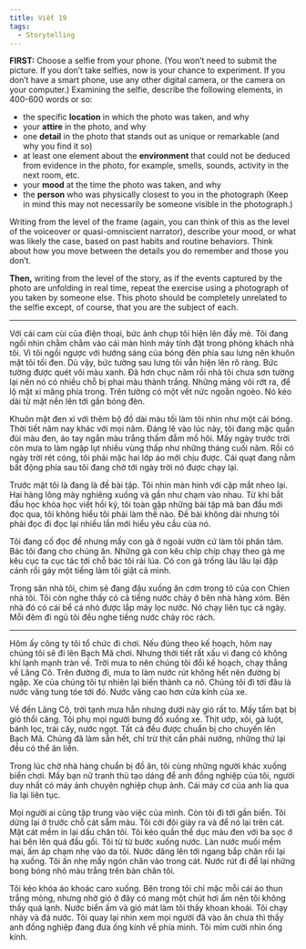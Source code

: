 ```yaml
---
title: Viết 19
tags:
  - Storytelling
---
```


**FIRST:** Choose a selfie from your phone. (You won’t need to submit the picture. If you don’t take selfies, now is your chance to experiment. If you don’t have a smart phone, use any other digital camera, or the camera on your computer.) Examining the selfie, describe the following elements, in 400-600 words or so:

- the specific **location** in which the photo was taken, and why
- your **attire** in the photo, and why
- one **detail** in the photo that stands out as unique or remarkable (and why you find it so)
- at least one element about the **environment** that could not be deduced from evidence in the photo, for example, smells, sounds, activity in the next room, etc.
- your **mood** at the time the photo was taken, and why
- the **person** who was physically closest to you in the photograph (Keep in mind this may not necessarily be someone visible in the photograph.)

Writing from the level of the frame (again, you can think of this as the level of the voiceover or quasi-omniscient narrator), describe your mood, or what was likely the case, based on past habits and routine behaviors. Think about how you move between the details you do remember and those you don’t.

**Then,** writing from the level of the story, as if the events captured by the photo are unfolding in real time, repeat the exercise using a photograph of you taken by someone else. This photo should be completely unrelated to the selfie except, of course, that you are the subject of each.

---

Với cái cam cùi của điện thoại, bức ảnh chụp tôi hiện lên đầy mè. Tôi đang ngồi nhìn chằm chằm vào cái màn hình máy tính đặt trong phòng khách nhà tôi. Vì tôi ngồi ngược với hướng sáng của bóng đèn phía sau lưng nên khuôn mặt tôi tối đen. Dù vậy, bức tường sau lưng tôi vẫn hiện lên rõ ràng. Bức tường được quét vôi màu xanh. Đã hơn chục năm rồi nhà tôi chưa sơn tường lại nên nó có nhiều chỗ bị phai màu thành trắng. Những mảng vôi rớt ra, để lộ mặt xi măng phía trong. Trên tường có một vết nức ngoằn ngoèo. Nó kéo dài từ mặt nền lên tới gần bóng đèn.

Khuôn mặt đen xì với thêm bộ đồ dài màu tối làm tôi nhìn như một cái bóng. Thời tiết năm nay khác với mọi năm. Đáng lẽ vào lúc này, tôi đang mặc quần đùi màu đen, áo tay ngắn màu trắng thấm đẫm mồ hôi. Mấy ngày trước trời còn mưa to làm ngập lụt nhiều vùng thấp như những tháng cuối năm. Rồi có ngày trời rét cóng, tôi phải mặc hai lớp áo mới chịu được. Cái quạt đang nằm bất động phía sau tôi đang chờ tới ngày trời nó được chạy lại.

Trước mặt tôi là đang là đề bài tập. Tôi nhìn màn hình với cặp mắt nheo lại. Hai hàng lông mày nghiêng xuống và gần như chạm vào nhau. Từ khi bắt đầu học khóa học viết hồi ký, tôi toàn gặp những bài tập mà ban đầu mới đọc qua, tôi không hiểu tôi phải làm thế nào. Đề bài không dài nhưng tôi phải đọc đi đọc lại nhiều lần mới hiểu yêu cầu của nó.

Tôi đang cố đọc đề nhưng mấy con gà ở ngoài vườn cứ làm tôi phân tâm. Bác tôi đang cho chúng ăn. Những gà con kêu chíp chíp chạy theo gà mẹ kêu cục ta cục tác tới chỗ bác tôi rải lúa. Có con gà trống lâu lâu lại đập cánh rồi gáy một tiếng làm tôi giật cả mình.

Trong sân nhà tôi, chim sẻ đang đậu xuống ăn cơm trong tô của con Chien nhà tôi. Tôi còn nghe thấy có cả tiếng nước chảy ở bên nhà hàng xóm. Bên nhà đó có cái bể cá nhỏ được lắp máy lọc nước. Nó chạy liên tục cả ngày. Mỗi đêm đi ngủ tôi đều nghe tiếng nước chảy róc rách.

---

Hôm ấy công ty tôi tổ chức đi chơi. Nếu đúng theo kế hoạch, hôm nay chúng tôi sẽ đi lên Bạch Mã chơi. Nhưng thời tiết rất xấu vì đang có không khí lạnh mạnh tràn về. Trời mưa to nên chúng tôi đổi kế hoạch, chạy thẳng về Lăng Cô. Trên đường đi, mưa to làm nước rút không hết nên đường bị ngập. Xe của chúng tôi tự nhiên lại biến thành ca nô. Chúng tôi đi tới đâu là nước văng tung tóe tới đó. Nước văng cao hơn cửa kính của xe.

Về đến Lăng Cô, trời tạnh mưa hẳn nhưng dưới này gió rất to. Mấy tấm bạt bị gió thổi căng. Tôi phụ mọi người bưng đồ xuống xe. Thịt ướp, xôi, gà luột, bánh lọc, trái cây, nước ngọt. Tất cả đều được chuẩn bị cho chuyến lên Bạch Mã. Chúng đã làm sẵn hết, chỉ trừ thịt cần phải nướng, những thứ lại đều có thể ăn liền.

Trong lúc chờ nhà hàng chuẩn bị đồ ăn, tôi cùng những người khác xuống biển chơi. Mấy bạn nữ tranh thủ tạo dáng để anh đồng nghiệp của tôi, người duy nhất có máy ảnh chuyên nghiệp chụp ảnh. Cái máy cơ của anh lia qua lia lại liên tục.

Mọi người ai cũng tập trung vào việc của mình. Còn tôi đi tới gần biển. Tôi dừng lại ở trước chỗ cát sẫm màu. Tôi cởi đôi giày ra và để nó lại trên cát. Mặt cát mềm in lại dấu chân tôi. Tôi kéo quần thể dục màu đen với ba sọc ở hai bên lên quá đầu gối. Tôi từ từ bước xuống nước. Làn nước muối mềm mại, ấm áp chạm nhẹ vào da tôi. Nước dâng lên tới ngang bắp chân rồi lại hạ xuống. Tôi ấn nhẹ mấy ngón chân vào trong cát. Nước rút đi để lại những bong bóng nhỏ màu trắng trên bàn chân tôi.

Tôi kéo khóa áo khoác caro xuống. Bên trong tôi chỉ mặc mỗi cái áo thun trắng mỏng, nhưng nhờ gió ở đây có mang một chút hơi ấm nên tôi không thấy quá lạnh. Nước biển ấm và gió mát làm tôi thấy khoan khoái. Tôi chạy nhảy và đá nước. Tôi quay lại nhìn xem mọi người đã vào ăn chưa thì thấy anh đồng nghiệp đang đưa ống kính về phía mình. Tôi mỉm cười nhìn ống kính.
